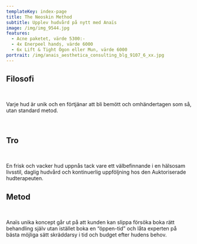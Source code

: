 ```yaml
---
templateKey: index-page
title: The Neoskin Method
subtitle: Upplev hudvård på nytt med Anaïs
image: /img/img_9544.jpg
features:
  - Acne paketet, värde 5300:-
  - 4x Enerpeel hands, värde 6000
  - 6x Lift & Tight Ögon eller Mun, värde 6000
portrait: /img/anais_aesthetica_consulting_blg_9107_6_xx.jpg
---
```


## Filosofi

<br>

Varje hud är unik och en förtjänar att bli bemött och omhändertagen som så, utan standard metod. 

<br>

## Tro

<br>

En frisk och vacker hud uppnås tack vare ett välbefinnande i en hälsosam livsstil, daglig hudvård och kontinuerlig uppföljning hos den Auktoriserade hudterapeuten. 
<br>

## Metod

<br>

Anaïs unika koncept går ut på att kunden kan slippa försöka boka rätt behandling själv utan istället boka en “öppen-tid” och låta experten på bästa möjliga sätt skräddarsy i tid och budget efter hudens behov.  